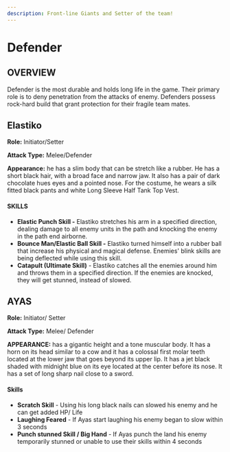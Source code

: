 ```yaml
---
description: Front-line Giants and Setter of the team!
---
```


# Defender

## OVERVIEW

Defender is the most durable and holds long life in the game. Their primary role is to deny penetration from the attacks of enemy. Defenders possess rock-hard build that grant protection for their fragile team mates.

## Elastiko

**Role:** Initiator/Setter

**Attack Type:** Melee/Defender

**Appearance:** he has a slim body that can be stretch like a rubber. He has a short black hair, with a broad face and narrow jaw. It also has a pair of dark chocolate hues eyes and a pointed nose. For the costume, he wears a silk fitted black pants and white Long Sleeve Half Tank Top Vest.

#### SKILLS

* **Elastic Punch Skill -** Elastiko stretches his arm in a specified direction, dealing damage to all enemy units in the path and knocking the enemy in the path end airborne.
* **Bounce Man/Elastic Ball Skill -** Elastiko turned himself into a rubber ball that increase his physical and magical defense. Enemies' blink skills are being deflected while using this skill.
* **Catapult (Ultimate Skill)** - Elastiko catches all the enemies around him and throws them in a specified direction. If the enemies are knocked, they will get stunned, instead of slowed.

## AYAS

**Role:** Initiator/ Setter

**Attack Type:** Melee/ Defender

**APPEARANCE:** has a gigantic height and a tone muscular body. It has a horn on its head similar to a cow and it has a colossal first molar teeth located at the lower jaw that goes beyond its upper lip. It has a jet black shaded with midnight blue on its eye located at the center before its nose. It has a set of long sharp nail close to a sword.

#### Skills

* **Scratch Skill** - Using his long black nails can slowed his enemy and he can get added HP/ Life
* **Laughing Feared** - If Ayas start laughing his enemy began to slow within 3 seconds
* **Punch stunned Skill / Big Hand** - If Ayas punch the land his enemy temporarily stunned or unable to use their skills within 4 seconds
